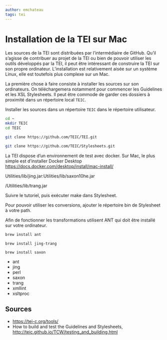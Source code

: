 ```yaml
---
author: emchateau
tags: tei
---
```


# Installation de la TEI sur Mac

Les sources de la TEI sont distribuées par l’intermédiaire de GitHub. Qu’il s’agisse de contribuer au projet de la TEI ou bien de pouvoir utiliser les outils développés par la TEI, il peut être intéressant de construire la TEI sur son propre ordinateur. L’installation est relativement aisée sur un système Linux, elle est toutefois plus complexe sur un Mac.

La première chose à faire consiste à installer les sources sur son ordinateurs. On téléchargemera notamment pour commencer les Guidelines et les XSL Stylesheets. Il peut être commode de garder ces dossiers à proximité dans un répertoire local `TEIC`.

Installer les sources dans un répertoire `TEIC` dans le répertoire utilisateur.

```bash
cd ~
mkdir TEIC
cd TEIC
```

```bash
git clone https://github.com/TEIC/TEI.git
```

```bash
git clone https://github.com/TEIC/Stylesheets.git
```

La TEI dispose d’un environnement de test avec docker. Sur Mac, le plus simple est d’installer Docker Desktop https://docs.docker.com/desktop/install/mac-install/

Utilities/lib/jing.jar:Utilities/lib/saxon10he.jar

/Utilities/lib/trang.jar

Suivre le tutoriel, puis exécuter make dans Stylesheet.

Pour pouvoir utiliser les conversions, ajouter le répertoire bin de Stylesheet à votre path.

Afin de fonctionner les transformations utilisent ANT qui doit être installé sur votre ordinateur.

```bash
brew install ant
```

```
brew install jing-trang
```

```
brew install saxon
```



- ant
- jing
- perl
- saxon
- trang
- xmllint
- xsltproc

## Sources

- https://tei-c.org/tools/
- How to build and test the Guidelines and Stylesheets, http://teic.github.io/TCW/testing_and_building.html